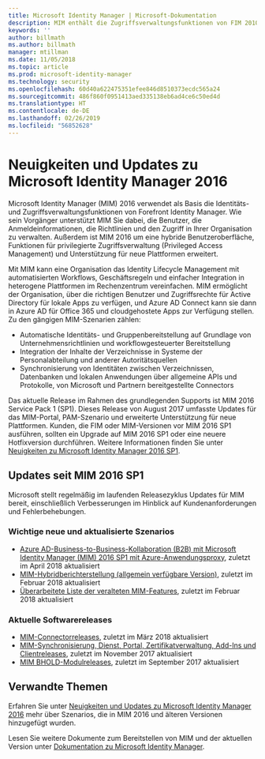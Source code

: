 ```yaml
---
title: Microsoft Identity Manager | Microsoft-Dokumentation
description: MIM enthält die Zugriffsverwaltungsfunktionen von FIM 2010 und unterstützt Sie dabei, Benutzer, Anmeldeinformationen, Richtlinien und Zugriffe in Ihrer Organisation zu verwalten.
keywords: ''
author: billmath
ms.author: billmath
manager: mtillman
ms.date: 11/05/2018
ms.topic: article
ms.prod: microsoft-identity-manager
ms.technology: security
ms.openlocfilehash: 60d40a622475351efee846d8510373ecdc565a24
ms.sourcegitcommit: 486f860f0951413aed335138eb6ad4ce6c50ed4d
ms.translationtype: HT
ms.contentlocale: de-DE
ms.lasthandoff: 02/26/2019
ms.locfileid: "56852628"
---
```

# <a name="microsoft-identity-manager-2016-news-and-updates"></a>Neuigkeiten und Updates zu Microsoft Identity Manager 2016

Microsoft Identity Manager (MIM) 2016 verwendet als Basis die Identitäts- und Zugriffsverwaltungsfunktionen von Forefront Identity Manager. Wie sein Vorgänger unterstützt MIM Sie dabei, die Benutzer, die Anmeldeinformationen, die Richtlinien und den Zugriff in Ihrer Organisation zu verwalten.  Außerdem ist MIM 2016 um eine hybride Benutzeroberfläche, Funktionen für privilegierte Zugriffsverwaltung (Privileged Access Management) und Unterstützung für neue Plattformen erweitert.


Mit MIM kann eine Organisation das Identity Lifecycle Management mit automatisierten Workflows, Geschäftsregeln und einfacher Integration in heterogene Plattformen im Rechenzentrum vereinfachen. MIM ermöglicht der Organisation, über die richtigen Benutzer und Zugriffsrechte für Active Directory für lokale Apps zu verfügen, und Azure AD Connect kann sie dann in Azure AD für Office 365 und cloudgehostete Apps zur Verfügung stellen. Zu den gängigen MIM-Szenarien zählen:
 - Automatische Identitäts- und Gruppenbereitstellung auf Grundlage von Unternehmensrichtlinien und workflowgesteuerter Bereitstellung
 - Integration der Inhalte der Verzeichnisse in Systeme der Personalabteilung und anderer Autoritätsquellen
 - Synchronisierung von Identitäten zwischen Verzeichnissen, Datenbanken und lokalen Anwendungen über allgemeine APIs und Protokolle, von Microsoft und Partnern bereitgestellte Connectors

Das aktuelle Release im Rahmen des grundlegenden Supports ist MIM 2016 Service Pack 1 (SP1).  Dieses Release von August 2017 umfasste Updates für das MIM-Portal, PAM-Szenario und erweiterte Unterstützung für neue Plattformen.  Kunden, die FIM oder MIM-Versionen vor MIM 2016 SP1 ausführen, sollten ein Upgrade auf MIM 2016 SP1 oder eine neuere Hotfixversion durchführen.  Weitere Informationen finden Sie unter [Neuigkeiten zu Microsoft Identity Manager 2016 SP1](./reference/version-history.md).

## <a name="updates-since-mim-2016-sp1"></a>Updates seit MIM 2016 SP1

Microsoft stellt regelmäßig im laufenden Releasezyklus Updates für MIM bereit, einschließlich Verbesserungen im Hinblick auf Kundenanforderungen und Fehlerbehebungen.

### <a name="major-new-and-updated-scenarios"></a>Wichtige neue und aktualisierte Szenarios

- [Azure AD-Business-to-Business-Kollaboration (B2B) mit Microsoft Identity Manager (MIM) 2016 SP1 mit Azure-Anwendungsproxy](microsoft-identity-manager-2016-graph-b2b-scenario.md), zuletzt im April 2018 aktualisiert
- [MIM-Hybridberichterstellung (allgemein verfügbare Version)](https://cloudblogs.microsoft.com/enterprisemobility/2018/02/23/hybrid-mim-reporting-now-available-in-azure-active-directory/), zuletzt im Februar 2018 aktualisiert
- [Überarbeitete Liste der veralteten MIM-Features](microsoft-identity-manager-2016-deprecated-features.md), zuletzt im Februar 2018 aktualisiert

### <a name="recent-software-releases"></a>Aktuelle Softwarereleases

- [MIM-Connectorreleases](./reference/microsoft-identity-manager-2016-connector-version-history.md), zuletzt im März 2018 aktualisiert
- [MIM-Synchronisierung, Dienst, Portal, Zertifikatverwaltung, Add-Ins und Clientreleases](./reference/version-history.md), zuletzt im November 2017 aktualisiert
- [MIM BHOLD-Modulreleases](./reference/version-bhold-history.md), zuletzt im September 2017 aktualisiert




## <a name="related-topics"></a>Verwandte Themen

Erfahren Sie unter [Neuigkeiten und Updates zu Microsoft Identity Manager 2016](microsoft-identity-manager-2016.md) mehr über Szenarios, die in MIM 2016 und älteren Versionen hinzugefügt wurden.

Lesen Sie weitere Dokumente zum Bereitstellen von MIM und der aktuellen Version unter [Dokumentation zu Microsoft Identity Manager](https://docs.microsoft.com/en-us/microsoft-identity-manager/).

